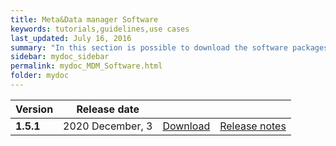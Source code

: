 ```yaml
---
title: Meta&Data manager Software
keywords: tutorials,guidelines,use cases
last_updated: July 16, 2016
summary: "In this section is possible to download the software packages of the Meta&Data manager tool"
sidebar: mydoc_sidebar
permalink: mydoc_MDM_Software.html
folder: mydoc
---
```



| Version | Release date |||
|-------------|-------------|-------------|-------------|
| **1.5.1** | 2020 December, 3| [Download](./Software/MDM_V1.5.1_02-12-2020.zip) | [Release notes](./mydoc_release_notes_60.html#version-151-release-date-december-03-2020) |

